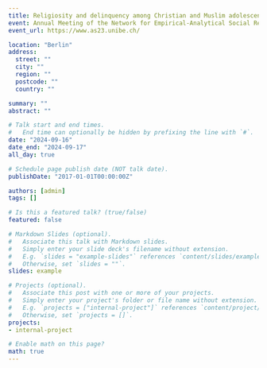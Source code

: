 ```yaml
---
title: Religiosity and delinquency among Christian and Muslim adolescents
event: Annual Meeting of the Network for Empirical-Analytical Social Research on Muslims (NAFS)
event_url: https://www.as23.unibe.ch/

location: "Berlin"
address:
  street: ""
  city: ""
  region: ""
  postcode: ""
  country: ""

summary: ""
abstract: ""

# Talk start and end times.
#   End time can optionally be hidden by prefixing the line with `#`.
date: "2024-09-16"
date_end: "2024-09-17"
all_day: true

# Schedule page publish date (NOT talk date).
publishDate: "2017-01-01T00:00:00Z"

authors: [admin]
tags: []

# Is this a featured talk? (true/false)
featured: false

# Markdown Slides (optional).
#   Associate this talk with Markdown slides.
#   Simply enter your slide deck's filename without extension.
#   E.g. `slides = "example-slides"` references `content/slides/example-slides.md`.
#   Otherwise, set `slides = ""`.
slides: example

# Projects (optional).
#   Associate this post with one or more of your projects.
#   Simply enter your project's folder or file name without extension.
#   E.g. `projects = ["internal-project"]` references `content/project/deep-learning/index.md`.
#   Otherwise, set `projects = []`.
projects:
- internal-project

# Enable math on this page?
math: true
---
```

